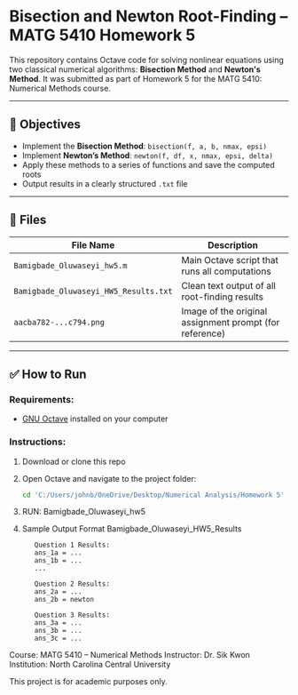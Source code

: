 # Bisection and Newton Root-Finding – MATG 5410 Homework 5

This repository contains Octave code for solving nonlinear equations using two classical numerical algorithms: **Bisection Method** and **Newton's Method**. It was submitted as part of Homework 5 for the MATG 5410: Numerical Methods course.

---

## 📌 Objectives

- Implement the **Bisection Method**: `bisection(f, a, b, nmax, epsi)`
- Implement **Newton’s Method**: `newton(f, df, x, nmax, epsi, delta)`
- Apply these methods to a series of functions and save the computed roots
- Output results in a clearly structured `.txt` file

---

## 📁 Files

| File Name                          | Description                                                   |
|-----------------------------------|---------------------------------------------------------------|
| `Bamigbade_Oluwaseyi_hw5.m`       | Main Octave script that runs all computations                |
| `Bamigbade_Oluwaseyi_HW5_Results.txt` | Clean text output of all root-finding results              |
| `aacba782-...c794.png`            | Image of the original assignment prompt (for reference)       |

---

## ✅ How to Run

### Requirements:
- [GNU Octave](https://www.gnu.org/software/octave/) installed on your computer

### Instructions:
1. Download or clone this repo
2. Open Octave and navigate to the project folder:
   ```octave
   cd 'C:/Users/johnb/OneDrive/Desktop/Numerical Analysis/Homework 5'
3. RUN:
   Bamigbade_Oluwaseyi_hw5
4. Sample Output Format
       Bamigbade_Oluwaseyi_HW5_Results

          Question 1 Results:
          ans_1a = ...
          ans_1b = ...
          ...
          
          Question 2 Results:
          ans_2a = ...
          ans_2b = newton
          
          Question 3 Results:
          ans_3a = ...
          ans_3b = ...
          ans_3c = ...
Course: MATG 5410 – Numerical Methods
Instructor: Dr. Sik Kwon 
Institution: North Carolina Central University

This project is for academic purposes only.
